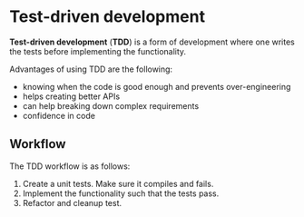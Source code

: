 # Test-driven development

**Test-driven development** (**TDD**) is a form of development where one writes
the tests before implementing the functionality.

Advantages of using TDD are the following:

- knowing when the code is good enough and prevents over-engineering
- helps creating better APIs
- can help breaking down complex requirements
- confidence in code

## Workflow

The TDD workflow is as follows:

1. Create a unit tests. Make sure it compiles and fails.
2. Implement the functionality such that the tests pass.
3. Refactor and cleanup test.
